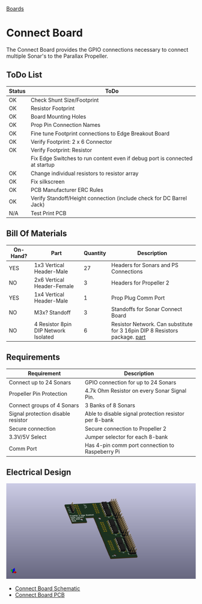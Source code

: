 [Boards](../Boards.md)
# Connect Board
The Connect Board provides the GPIO connections necessary to connect multiple Sonar's to the Parallax Propeller.

## ToDo List
| Status | ToDo |
| --- | --- |
| OK | Check Shunt Size/Footprint |
| OK | Resistor Footprint |
| OK | Board Mounting Holes |
| OK | Prop Pin Connection Names |
| OK | Fine tune Footprint connections to Edge Breakout Board |
| OK | Verify Footprint: 2 x 6 Connector |
| OK | Verify Footprint: Resistor |
| | Fix Edge Switches to run content even if debug port is connected at startup |
| OK | Change individual resistors to resistor array |
| OK | Fix silkscreen |
| OK | PCB Manufacturer ERC Rules |
| OK | Verify Standoff/Height connection (include check for DC Barrel Jack)
| N/A | Test Print PCB |

## Bill Of Materials 
| On-Hand? | Part | Quantity | Description |
| --- | --- | --- | --- |
| YES | 1x3 Vertical Header-Male | 27 | Headers for Sonars and PS Connections |
| NO | 2x6 Vertical Header-Female | 3 | Headers for Propeller 2 |
| YES | 1x4 Vertical Header-Male | 1 | Prop Plug Comm Port |
| NO   | M3x? Standoff | 3 | Standoffs for Sonar Connect Board |
| NO | 4 Resistor 8pin DIP Network Isolated | 6 | Resistor Network.  Can substitute for 3 16pin DIP 8 Resistors package.  [part](https://www.bourns.com/docs/Product-Datasheets/4100R.pdf) |

## Requirements
| Requirement | Description |
| --- | --- |
| Connect up to 24 Sonars | GPIO connection for up to 24 Sonars |
| Propeller Pin Protection | 4.7k Ohm Resistor on every Sonar Signal Pin. |
| Connect groups of 4 Sonars | 3 Banks of 8 Sonars |
| Signal protection disable resistor | Able to disable signal protection resistor per 8-bank |
| Secure connection | Secure connection to Propeller 2 |
| 3.3V/5V Select | Jumper selector for each 8-bank |
| Comm Port | Has 4-pin comm port connection to Raspeberry Pi |

## Electrical Design
![](elec/ConnectBoard/ConnectBoard.png)
- [Connect Board Schematic](elec/ConnectBoard/ConnectBoardSchematic.pdf)
- [Connect Board PCB](elec/ConnectBoard/ConnectBoardPCB.pdf)